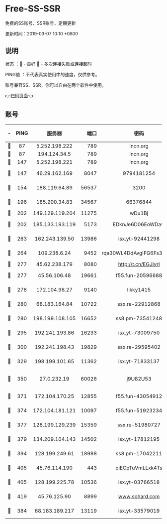 # Free-SS-SSR

免费的SS账号、SSR账号，定期更新

更新时间：2019-03-07 10:10 +0800

## 说明

状态     ：🙂 - 良好 🙁 - 多次连接失败或连接超时

PING值   ：不代表真实使用中的速度，仅供参考。

账号兼容SS、SSR，你可以自由在两个软件中使用。

👉[扫码页面](https://liesauer.github.io/Free-SS-SSR/)👈

## 账号

|-|PING|服务器|端口|密码|加密方式|区域|
|:----:|:----:|:-----:|-----:|:----:|:----:|:----:|
|🙂|87|5.252.198.222|789|lncn.org|rc4|JP|
|🙂|87|194.124.34.5|789|lncn.org|rc4|JP|
|🙂|147|5.252.198.221|789|lncn.org|rc4|JP|
|🙂|147|46.29.162.169|8047|9794181254|aes-256-cfb|RU|
|🙂|154|188.119.64.89|56537|3200|aes-256-cfb|RU|
|🙂|196|185.200.34.83|34567|66376844|aes-256-cfb|US|
|🙂|202|149.129.119.204|11275|wDu1Bj|rc4-md5|HK|
|🙂|202|185.133.193.119|5173|EDknJe6D06EoWDaw|aes-256-cfb|US|
|🙂|263|162.243.139.50|13986|isx.yt-92441298|aes-256-cfb|US|
|🙂|264|109.238.6.24|9452|rqa30WL4DdAvgIFG6Fs3znzTa|aes-256-cfb|FR|
|🙂|277|45.62.238.179|8080|http://t.cn/EGJIyrl|rc4-md5|CA|
|🙂|277|45.56.106.48|19661|f55.fun-20596688|aes-256-cfb|US|
|🙂|278|172.104.98.27|9140|likky1415|aes-256-cfb|JP|
|🙂|280|68.183.164.84|10722|ssx.re-22912868|aes-256-cfb|US|
|🙂|280|198.199.108.105|16652|ss8.pm-73541248|aes-256-cfb|US|
|🙂|295|192.241.193.86|16233|isx.yt-73009750|aes-256-cfb|US|
|🙂|300|192.241.198.43|19829|ssx.re-29595402|aes-256-cfb|US|
|🙂|329|198.199.101.65|11362|isx.yt-71833137|aes-256-cfb|US|
|🙂|350|27.0.232.19|60026|j9U82U53|xchacha20-ietf-poly1305|HK|
|🙂|371|172.104.170.25|12855|f55.fun-43054912|aes-256-cfb|SG|
|🙂|374|172.104.181.121|10097|f55.fun-51923234|aes-256-cfb|SG|
|🙂|377|128.199.129.239|15359|ssx.re-51980727|aes-256-cfb|SG|
|🙂|379|134.209.104.143|14502|isx.yt-17812195|aes-256-cfb|SG|
|🙂|394|128.199.249.61|18988|ss8.pm-17042211|aes-256-cfb|SG|
|🙂|405|45.76.114.190|443|oiECpTuVmLLxk4Ts|aes-256-cfb|AU|
|🙂|405|128.199.225.78|10536|isx.yt-03766518|aes-256-cfb|SG|
|🙂|419|45.76.125.90|8899|www.sphard.com|aes-256-cfb|AU|
|🙁|384|68.183.189.217|13119|isx.yt-33579019|aes-256-cfb|SG|
